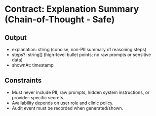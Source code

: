 # Contract: Explanation Summary (Chain-of-Thought - Safe)

## Output
- explanation: string (concise, non-PII summary of reasoning steps)
- steps?: string[] (high-level bullet points; no raw prompts or sensitive data)
- shownAt: timestamp

## Constraints
- Must never include PII, raw prompts, hidden system instructions, or provider-specific secrets.
- Availability depends on user role and clinic policy.
- Audit event must be recorded when generated/shown.
